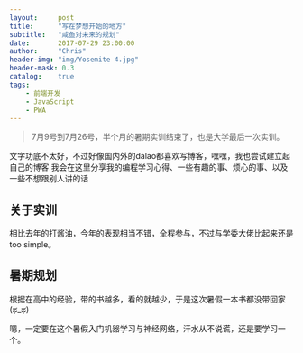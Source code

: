 ```yaml
---
layout:     post
title:      "写在梦想开始的地方"
subtitle:   "咸鱼对未来的规划"
date:       2017-07-29 23:00:00
author:     "Chris"
header-img: "img/Yosemite 4.jpg"
header-mask: 0.3
catalog:    true
tags:
    - 前端开发
    - JavaScript
    - PWA
---
```


> 7月9号到7月26号，半个月的暑期实训结束了，也是大学最后一次实训。


文字功底不太好，不过好像国内外的dalao都喜欢写博客，嘿嘿，我也尝试建立起自己的博客
我会在这里分享我的编程学习心得、一些有趣的事、烦心的事、以及一些不想跟别人讲的话


## 关于实训

相比去年的打酱油，今年的表现相当不错，全程参与，不过与学委大佬比起来还是too simple。




## 暑期规划

根据在高中的经验，带的书越多，看的就越少，于是这次暑假一本书都没带回家(ಥ_ಥ)

嗯，一定要在这个暑假入门机器学习与神经网络，汗水从不说谎，还是要学习一个。



